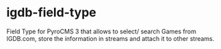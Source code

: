 # igdb-field-type
Field Type for PyroCMS 3 that allows to select/ search Games from IGDB.com, store the information in streams and attach it to other streams.
